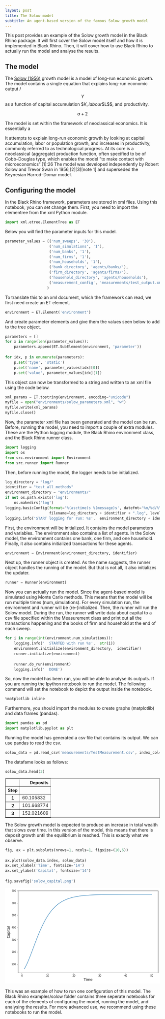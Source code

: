 ```yaml
---
layout: post
title: The Solow model
subtitle: An agent-based version of the famous Solow growth model
---
```


This post provides an example of the Solow growth model in the Black Rhino package. It will first cover the Solow model itself and how it is implemented in Black Rhino. Then, it will cover how to use Black Rhino to actually run the model and analyse the results.

## The model

The [Solow (1956)](https://www.jstor.org/stable/pdf/1884513.pdf) growth model is a model of long-run economic growth. The model contains a single equation that explains long-run economic output /$$Y$$ as a function of capital accumulation \$$K$$, labour \$$L$$, and productivity.

$$ \alpha + 2$$

The model is set within the framework of neoclassical economics. It is essentially a

It attempts to explain long-run economic growth by looking at capital accumulation, labor or population growth, and increases in productivity, commonly referred to as technological progress. At its core is a neoclassical (aggregate) production function, often specified to be of Cobb–Douglas type, which enables the model "to make contact with microeconomics".[1]:26 The model was developed independently by Robert Solow and Trevor Swan in 1956,[2][3][note 1] and superseded the Keynesian Harrod–Domar model.

## Configuring the model

In the Black Rhino framework, parameters are stored in xml files. Using this notebook, you can set change them. First, you need to import the elementree from the xml Python module.

```python
import xml.etree.ElementTree as ET
```

Below you will find the parameter inputs for this model.  

```python
parameter_values = (('num_sweeps', '30'),
                    ('num_simulations', '1'),
                    ('num_banks', '1'),
                    ('num_firms', '1'),
                    ('num_households', '1'),
                    ('bank_directory', 'agents/banks/'),
                    ('firm_directory', 'agents/firms/'),
                    ('household_directory', 'agents/households'),
                    ('measurement_config', 'measurements/test_output.xml')
                   )
```

To translate this to an xml document, which the framework can read, we first need create an ET element.

```python
environment = ET.Element('environment')
```

And create parameter elements and give them the values seen below to add to the tree object.


```python
parameters = []
for x in range(len(parameter_values)):
    parameters.append(ET.SubElement(environment, 'parameter'))

for idx, p in enumerate(parameters):
    p.set('type', 'static')
    p.set('name', parameter_values[idx][0])
    p.set('value', parameter_values[idx][1])
```

This object can now be transformed to a string and written to an xml file using the code below.

```python
xml_params = ET.tostring(environment, encoding="unicode")
myfile = open("environments/solow_parameters.xml", "w")
myfile.write(xml_params)
myfile.close()
```

Now, the parameter xml file has been generated and the model can be run. Before, running the model, you need to import a couple of extra modules. These are the Python logging module, the Black Rhino environment class, and the Black Rhino runner class.

```python
import logging
import os
from src.environment import Environment
from src.runner import Runner
```

Then, before running the model, the logger needs to be initialized.

```python
log_directory = "log/"
identifier = "test_all_methods"
environment_directory = "environments/"
if not os.path.exists('log'):
    os.makedirs('log')
logging.basicConfig(format='%(asctime)s %(message)s', datefmt='%m/%d/%Y %H:%M:%S',
                    filename=log_directory + identifier + ".log", level=logging.INFO)
logging.info('START logging for run: %s',  environment_directory + identifier + ".xml")
```

First, the environment will be initialized. It contains the model parameters and variables. The environment also contains a list of agents. In the Solow model, the environment contains one bank, one firm, and one household. Finally, it also contains initialized transactions for these agents.

```python
environment = Environment(environment_directory, identifier)
```

Next up, the runner object is created. As the name suggests, the runner object handles the running of the model. But that is not all, it also initializes the updater.

```python
runner = Runner(environment)
```

Now you can actually run the model. Since the agent-based model is simulated using Monte Carlo methods. This means that the model will be run multiple times (num_simulations). For every simulation run, the environment and runner will be (re-)initialized. Then, the runner will run the Solow model. During the run, the runner will write data about capital to a csv file specified within the Measurement class and print out all the transactions happening and the books of firm and household at the end of each sweep.


```python
for i in range(int(environment.num_simulations)):
    logging.info('  STARTED with run %s',  str(i))
    environment.initialize(environment_directory,  identifier)
    runner.initialize(environment)

    runner.do_run(environment)
    logging.info('  DONE')
```

So, now the model has been run, you will be able to analyse its outputs. If you are running the Ipython notebook to run the model. The following command will set the notebook to depict the output inside the notebook.


```python
%matplotlib inline
```

Furthermore, you should import the modules to create graphs (matplotlib) and data frames (pandas).


```python
import pandas as pd
import matplotlib.pyplot as plt
```

Running the model has generated a csv file that contains its output. We can use pandas to read the csv.


```python
solow_data = pd.read_csv('measurements/TestMeasurement.csv', index_col=0)
```

The datafame looks as follows:


```python
solow_data.head(3)
```

<div>
<style scoped>
    .dataframe tbody tr th:only-of-type {
        vertical-align: middle;
    }

    .dataframe tbody tr th {
        vertical-align: top;
    }

    .dataframe thead th {
        text-align: right;
    }
</style>
<table border="1" class="dataframe">
  <thead>
    <tr style="text-align: right;">
      <th></th>
      <th>Deposits</th>
    </tr>
    <tr>
      <th>Step</th>
      <th></th>
    </tr>
  </thead>
  <tbody>
    <tr>
      <th>1</th>
      <td>60.105832</td>
    </tr>
    <tr>
      <th>2</th>
      <td>101.668774</td>
    </tr>
    <tr>
      <th>3</th>
      <td>152.021609</td>
    </tr>
  </tbody>
</table>
</div>


The Solow growth model is expected to produce an increase in total wealth that slows over time. In this version of the model, this means that there is deposit growth until the equilibrium is reached. This is exactly what we observe.


```python
fig, ax = plt.subplots(nrows=1, ncols=1, figsize=(10,6))

ax.plot(solow_data.index, solow_data)
ax.set_xlabel('Time', fontsize='14')
ax.set_ylabel('Capital', fontsize='14')

fig.savefig('solow_capital.png')
```

![png](../img/output_29_0.png)

This was an example of how to run one configuration of this model. The Black Rhino examples/solow folder contains three seperate notebooks for each of the elements of configuring the model, running the model, and analysing the results. For more advanced use, we recommend using these notebooks to run the model.
